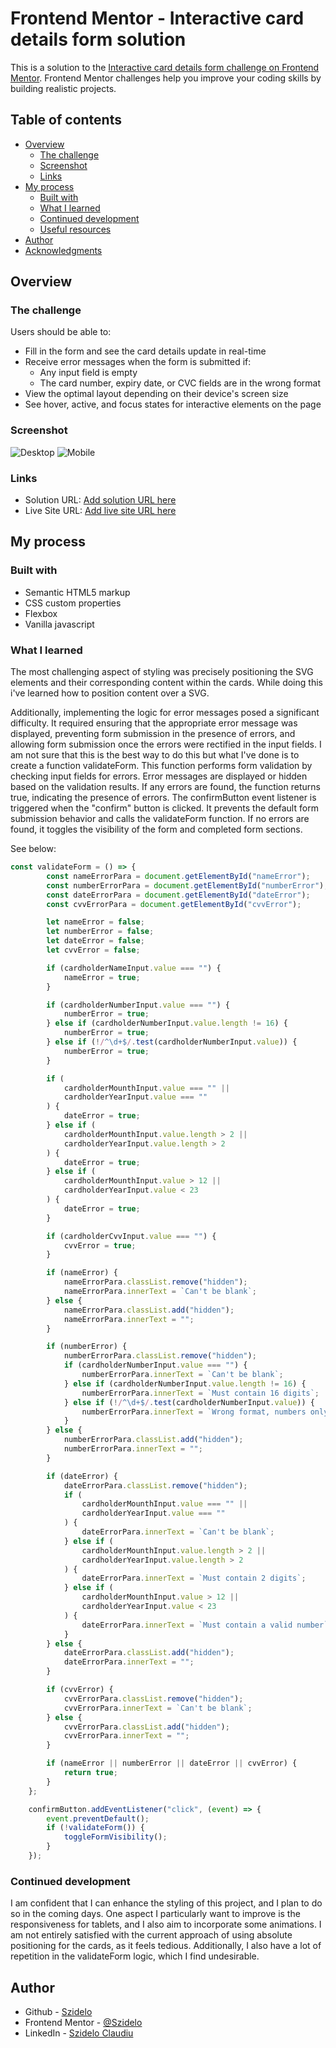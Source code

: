 # Frontend Mentor - Interactive card details form solution

This is a solution to the [Interactive card details form challenge on Frontend Mentor](https://www.frontendmentor.io/challenges/interactive-card-details-form-XpS8cKZDWw). Frontend Mentor challenges help you improve your coding skills by building realistic projects. 

## Table of contents

- [Overview](#overview)
  - [The challenge](#the-challenge)
  - [Screenshot](#screenshot)
  - [Links](#links)
- [My process](#my-process)
  - [Built with](#built-with)
  - [What I learned](#what-i-learned)
  - [Continued development](#continued-development)
  - [Useful resources](#useful-resources)
- [Author](#author)
- [Acknowledgments](#acknowledgments)


## Overview

### The challenge

Users should be able to:

- Fill in the form and see the card details update in real-time
- Receive error messages when the form is submitted if:
  - Any input field is empty
  - The card number, expiry date, or CVC fields are in the wrong format
- View the optimal layout depending on their device's screen size
- See hover, active, and focus states for interactive elements on the page

### Screenshot

![Desktop](screenshot/screenshot-desktop.jpg)
![Mobile](screenshot/screenshot-mobile.jpg)


### Links

- Solution URL: [Add solution URL here](https://www.frontendmentor.io/solutions/javascript-if-statements-position-absolute-flexbox-media-query-css-Tb3qlZZwlT)
- Live Site URL: [Add live site URL here](https://szidelo.github.io/Frontend_mentor_interactiv/)

## My process

### Built with

- Semantic HTML5 markup
- CSS custom properties
- Flexbox
- Vanilla javascript

### What I learned

The most challenging aspect of styling was precisely positioning the SVG elements and their corresponding content within the cards. While doing this i've learned how to position content over a SVG.

Additionally, implementing the logic for error messages posed a significant difficulty. It required ensuring that the appropriate error message was displayed, preventing form submission in the presence of errors, and allowing form submission once the errors were rectified in the input fields. I am not sure that this is the best way to do this but what I've done is to create a function validateForm. This function performs form validation by checking input fields for errors. Error messages are displayed or hidden based on the validation results. If any errors are found, the function returns true, indicating the presence of errors. The confirmButton event listener is triggered when the "confirm" button is clicked. It prevents the default form submission behavior and calls the validateForm function. If no errors are found, it toggles the visibility of the form and completed form sections.

See below:

```js
const validateForm = () => {
		const nameErrorPara = document.getElementById("nameError");
		const numberErrorPara = document.getElementById("numberError");
		const dateErrorPara = document.getElementById("dateError");
		const cvvErrorPara = document.getElementById("cvvError");

		let nameError = false;
		let numberError = false;
		let dateError = false;
		let cvvError = false;

		if (cardholderNameInput.value === "") {
			nameError = true;
		}

		if (cardholderNumberInput.value === "") {
			numberError = true;
		} else if (cardholderNumberInput.value.length != 16) {
			numberError = true;
		} else if (!/^\d+$/.test(cardholderNumberInput.value)) {
			numberError = true;
		}

		if (
			cardholderMounthInput.value === "" ||
			cardholderYearInput.value === ""
		) {
			dateError = true;
		} else if (
			cardholderMounthInput.value.length > 2 ||
			cardholderYearInput.value.length > 2
		) {
			dateError = true;
		} else if (
			cardholderMounthInput.value > 12 ||
			cardholderYearInput.value < 23
		) {
			dateError = true;
		}

		if (cardholderCvvInput.value === "") {
			cvvError = true;
		}

		if (nameError) {
			nameErrorPara.classList.remove("hidden");
			nameErrorPara.innerText = `Can't be blank`;
		} else {
			nameErrorPara.classList.add("hidden");
			nameErrorPara.innerText = "";
		}

		if (numberError) {
			numberErrorPara.classList.remove("hidden");
			if (cardholderNumberInput.value === "") {
				numberErrorPara.innerText = `Can't be blank`;
			} else if (cardholderNumberInput.value.length != 16) {
				numberErrorPara.innerText = `Must contain 16 digits`;
			} else if (!/^\d+$/.test(cardholderNumberInput.value)) {
				numberErrorPara.innerText = `Wrong format, numbers only`;
			}
		} else {
			numberErrorPara.classList.add("hidden");
			numberErrorPara.innerText = "";
		}

		if (dateError) {
			dateErrorPara.classList.remove("hidden");
			if (
				cardholderMounthInput.value === "" ||
				cardholderYearInput.value === ""
			) {
				dateErrorPara.innerText = `Can't be blank`;
			} else if (
				cardholderMounthInput.value.length > 2 ||
				cardholderYearInput.value.length > 2
			) {
				dateErrorPara.innerText = `Must contain 2 digits`;
			} else if (
				cardholderMounthInput.value > 12 ||
				cardholderYearInput.value < 23
			) {
				dateErrorPara.innerText = `Must contain a valid number`;
			}
		} else {
			dateErrorPara.classList.add("hidden");
			dateErrorPara.innerText = "";
		}

		if (cvvError) {
			cvvErrorPara.classList.remove("hidden");
			cvvErrorPara.innerText = `Can't be blank`;
		} else {
			cvvErrorPara.classList.add("hidden");
			cvvErrorPara.innerText = "";
		}

		if (nameError || numberError || dateError || cvvError) {
			return true;
		}
	};

	confirmButton.addEventListener("click", (event) => {
		event.preventDefault();
		if (!validateForm()) {
			toggleFormVisibility();
		}
	});
```

### Continued development

I am confident that I can enhance the styling of this project, and I plan to do so in the coming days. One aspect I particularly want to improve is the responsiveness for tablets, and I also aim to incorporate some animations. I am not entirely satisfied with the current approach of using absolute positioning for the cards, as it feels tedious. Additionally, I also have a lot of repetition in the validateForm logic, which I find undesirable.

## Author

- Github - [Szidelo](https://github.com/Szidelo)
- Frontend Mentor - [@Szidelo](https://www.frontendmentor.io/profile/Szidelo)
- LinkedIn - [Szidelo Claudiu](https://www.linkedin.com/in/claudiu-szidelo-671b1324a/)
